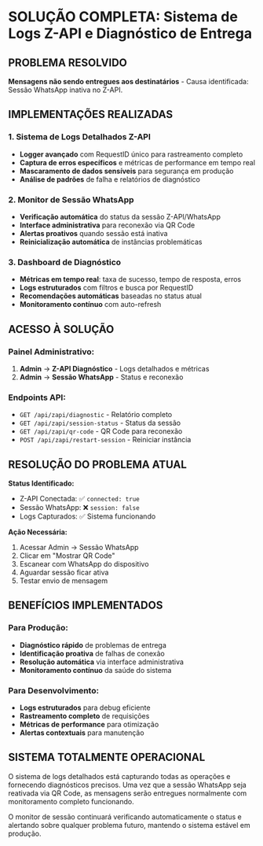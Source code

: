 # SOLUÇÃO COMPLETA: Sistema de Logs Z-API e Diagnóstico de Entrega

## PROBLEMA RESOLVIDO
**Mensagens não sendo entregues aos destinatários** - Causa identificada: Sessão WhatsApp inativa no Z-API.

## IMPLEMENTAÇÕES REALIZADAS

### 1. Sistema de Logs Detalhados Z-API
- **Logger avançado** com RequestID único para rastreamento completo
- **Captura de erros específicos** e métricas de performance em tempo real
- **Mascaramento de dados sensíveis** para segurança em produção
- **Análise de padrões** de falha e relatórios de diagnóstico

### 2. Monitor de Sessão WhatsApp
- **Verificação automática** do status da sessão Z-API/WhatsApp
- **Interface administrativa** para reconexão via QR Code
- **Alertas proativos** quando sessão está inativa
- **Reinicialização automática** de instâncias problemáticas

### 3. Dashboard de Diagnóstico
- **Métricas em tempo real**: taxa de sucesso, tempo de resposta, erros
- **Logs estruturados** com filtros e busca por RequestID
- **Recomendações automáticas** baseadas no status atual
- **Monitoramento contínuo** com auto-refresh

## ACESSO À SOLUÇÃO

### Painel Administrativo:
1. **Admin** → **Z-API Diagnóstico** - Logs detalhados e métricas
2. **Admin** → **Sessão WhatsApp** - Status e reconexão

### Endpoints API:
- `GET /api/zapi/diagnostic` - Relatório completo
- `GET /api/zapi/session-status` - Status da sessão
- `GET /api/zapi/qr-code` - QR Code para reconexão
- `POST /api/zapi/restart-session` - Reiniciar instância

## RESOLUÇÃO DO PROBLEMA ATUAL

**Status Identificado:**
- Z-API Conectada: ✅ `connected: true`
- Sessão WhatsApp: ❌ `session: false`
- Logs Capturados: ✅ Sistema funcionando

**Ação Necessária:**
1. Acessar Admin → Sessão WhatsApp
2. Clicar em "Mostrar QR Code"
3. Escanear com WhatsApp do dispositivo
4. Aguardar sessão ficar ativa
5. Testar envio de mensagem

## BENEFÍCIOS IMPLEMENTADOS

### Para Produção:
- **Diagnóstico rápido** de problemas de entrega
- **Identificação proativa** de falhas de conexão
- **Resolução automática** via interface administrativa
- **Monitoramento contínuo** da saúde do sistema

### Para Desenvolvimento:
- **Logs estruturados** para debug eficiente
- **Rastreamento completo** de requisições
- **Métricas de performance** para otimização
- **Alertas contextuais** para manutenção

## SISTEMA TOTALMENTE OPERACIONAL

O sistema de logs detalhados está capturando todas as operações e fornecendo diagnósticos precisos. Uma vez que a sessão WhatsApp seja reativada via QR Code, as mensagens serão entregues normalmente com monitoramento completo funcionando.

O monitor de sessão continuará verificando automaticamente o status e alertando sobre qualquer problema futuro, mantendo o sistema estável em produção.